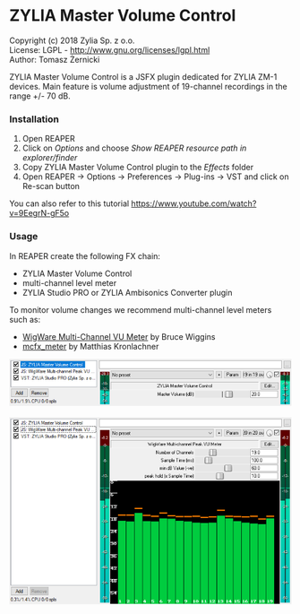 # ZYLIA Master Volume Control

Copyright (c) 2018 Zylia Sp. z o.o. <br>
License: LGPL - http://www.gnu.org/licenses/lgpl.html <br>
Author: Tomasz Żernicki <br>


ZYLIA Master Volume Control is a JSFX plugin dedicated for ZYLIA ZM-1 devices.
Main feature is volume adjustment of 19-channel recordings in the range +/- 70 dB.


### Installation
1. Open REAPER
2. Click on *Options* and choose *Show REAPER resource path in explorer/finder*
3. Copy ZYLIA Master Volume Control plugin to the *Effects* folder
4. Open REAPER -> Options -> Preferences -> Plug-ins -> VST and click on Re-scan button

You can also refer to this tutorial https://www.youtube.com/watch?v=9EegrN-gF5o

### Usage
In REAPER create the following FX chain:
* ZYLIA Master Volume Control
* multi-channel level meter
* ZYLIA Studio PRO or ZYLIA Ambisonics Converter plugin

To monitor volume changes we recommend multi-channel level meters such as:
* [WigWare Multi-Channel VU Meter](http://www.brucewiggins.co.uk/wp-content/uploads/2016/04/WigMCVUMeter.zip) by Bruce Wiggins
* [mcfx_meter](http://www.matthiaskronlachner.com/?p=1910) by Matthias Kronlachner

![ZYLIA Master Volume Control](./docs/zylia-master-volume-control-fx-chain.png)
<br>
<br>
![ZYLIA Master Volume Control](./docs/zylia-master-volume-control-fx-chain2.png)


